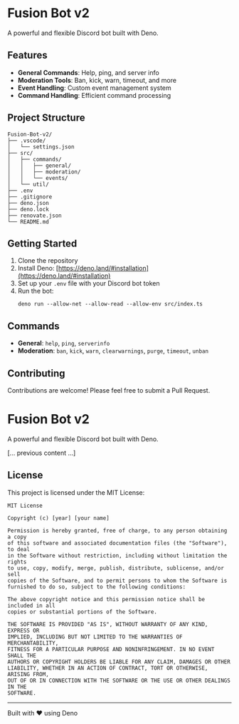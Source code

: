 # Fusion Bot v2

A powerful and flexible Discord bot built with Deno.

## Features

- **General Commands**: Help, ping, and server info
- **Moderation Tools**: Ban, kick, warn, timeout, and more
- **Event Handling**: Custom event management system
- **Command Handling**: Efficient command processing

## Project Structure

```
Fusion-Bot-v2/
├── .vscode/
│   └── settings.json
├── src/
│   ├── commands/
│   │   ├── general/
│   │   ├── moderation/
│   │   └── events/
│   └── util/
├── .env
├── .gitignore
├── deno.json
├── deno.lock
├── renovate.json
└── README.md
```

## Getting Started

1. Clone the repository
2. Install Deno: [https://deno.land/#installation](https://deno.land/#installation)
3. Set up your `.env` file with your Discord bot token
4. Run the bot:
   ```
   deno run --allow-net --allow-read --allow-env src/index.ts
   ```

## Commands

- **General**: `help`, `ping`, `serverinfo`
- **Moderation**: `ban`, `kick`, `warn`, `clearwarnings`, `purge`, `timeout`, `unban`

## Contributing

Contributions are welcome! Please feel free to submit a Pull Request.

# Fusion Bot v2

A powerful and flexible Discord bot built with Deno.

[... previous content ...]

## License

This project is licensed under the MIT License:

```
MIT License

Copyright (c) [year] [your name]

Permission is hereby granted, free of charge, to any person obtaining a copy
of this software and associated documentation files (the "Software"), to deal
in the Software without restriction, including without limitation the rights
to use, copy, modify, merge, publish, distribute, sublicense, and/or sell
copies of the Software, and to permit persons to whom the Software is
furnished to do so, subject to the following conditions:

The above copyright notice and this permission notice shall be included in all
copies or substantial portions of the Software.

THE SOFTWARE IS PROVIDED "AS IS", WITHOUT WARRANTY OF ANY KIND, EXPRESS OR
IMPLIED, INCLUDING BUT NOT LIMITED TO THE WARRANTIES OF MERCHANTABILITY,
FITNESS FOR A PARTICULAR PURPOSE AND NONINFRINGEMENT. IN NO EVENT SHALL THE
AUTHORS OR COPYRIGHT HOLDERS BE LIABLE FOR ANY CLAIM, DAMAGES OR OTHER
LIABILITY, WHETHER IN AN ACTION OF CONTRACT, TORT OR OTHERWISE, ARISING FROM,
OUT OF OR IN CONNECTION WITH THE SOFTWARE OR THE USE OR OTHER DEALINGS IN THE
SOFTWARE.
```

---

Built with ❤️ using Deno
